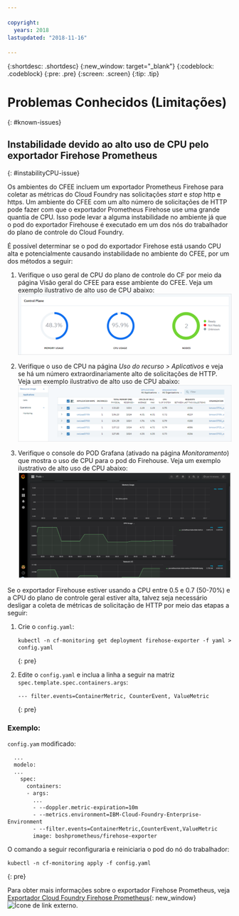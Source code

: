 ```yaml
---

copyright:
  years: 2018
lastupdated: "2018-11-16"

---
```


{:shortdesc: .shortdesc}
{:new_window: target="_blank"}
{:codeblock: .codeblock}
{:pre: .pre}
{:screen: .screen}
{:tip: .tip}

# Problemas Conhecidos (Limitações)
{: #known-issues}

## Instabilidade devido ao alto uso de CPU pelo exportador Firehose Prometheus
{: #instabilityCPU-issue}

Os ambientes do CFEE incluem um exportador Prometheus Firehose para coletar as métricas do Cloud Foundry nas solicitações _start_ e _stop_ http e https. Um ambiente do CFEE com um alto número de solicitações de HTTP pode fazer com que o exportador Prometheus Firehose use uma grande quantia de CPU. Isso pode levar a alguma instabilidade no ambiente já que o pod do exportador Firehouse é executado em um dos nós do trabalhador do plano de controle do Cloud Foundry.

É possível determinar se o pod do exportador Firehose está usando CPU alta e potencialmente causando instabilidade no ambiente do CFEE, por um dos métodos a seguir: 
1.  Verifique o uso geral de CPU do plano de controle do CF por meio da página Visão geral do CFEE para esse ambiente do CFEE. Veja um exemplo ilustrativo de alto uso de CPU abaixo:
![CPU alta na página Visão geral](img/FirehoseExporterIssue_OverviewMetrics.png)

2. Verifique o uso de CPU na página _Uso do recurso > Aplicativos_ e veja se há um número extraordinariamente alto de solicitações de HTTP. Veja um exemplo ilustrativo de alto uso de CPU abaixo:
![CPU alta na página Uso do recurso](img/FirehoseExporterIssue_ResourceUsage.png)

3. Verifique o console do POD Grafana (ativado na página _Monitoramento_) que mostra o uso de CPU para o pod do Firehouse. Veja um exemplo ilustrativo de alto uso de CPU abaixo:
![CPU alta no console do Grafana](img/FirehoseExporterIssue_Grafana.png)

Se o exportador Firehouse estiver usando a CPU entre 0.5 e 0.7 (50-70%) e a CPU do plano de controle geral estiver alta, talvez seja necessário desligar a coleta de métricas de solicitação de HTTP por meio das etapas a seguir:

1. Crie o  ` config.yaml `:

   ```
   kubectl -n cf-monitoring get deployment firehose-exporter -f yaml > config.yaml
   ```
   {: pre}
  
2. Edite o `config.yaml` e inclua a linha a seguir na matriz `spec.template.spec.containers.args`:

   ```
   --- filter.events=ContainerMetric, CounterEvent, ValueMetric          
   ```
   {: pre}

### Exemplo:

`config.yam` modificado:

```
  ...
  modelo:
  ...
    spec:
      containers:
      - args:
        ...
        - --doppler.metric-expiration=10m
        - --metrics.environment=IBM-Cloud-Foundry-Enterprise-Environment
        - --filter.events=ContainerMetric,CounterEvent,ValueMetric
        image: boshprometheus/firehose-exporter
```  

O comando a seguir reconfiguraria e reiniciaria o pod do nó do trabalhador:

```
kubectl -n cf-monitoring apply -f config.yaml

```
{: pre}

Para obter mais informações sobre o exportador Firehose Prometheus, veja [Exportador Cloud Foundry Firehose Prometheus](https://github.com/bosh-prometheus/firehose_exporter){: new_window} ![Ícone de link externo](../icons/launch-glyph.svg "Ícone de link externo").
